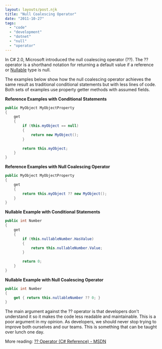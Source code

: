 ```yaml
---
layout: layouts/post.njk
title: "Null Coalescing Operator"
date: "2011-10-27"  
tags: 
  - "code"
  - "development"
  - "dotnet"
  - "null"
  - "operator"
---
```


In C# 2.0, Microsoft introduced the null coalescing operator (??). The ?? operator is a shorthand notation for returning a default value if a reference or [Nullable<T>](http://msdn.microsoft.com/en-us/library/1t3y8s4s.aspx "Nullable Types (C# Programming Guide) - MSDN") type is null.

The examples below show how the null coalescing operator achieves the same result as traditional conditional statements but with less lines of code. Both sets of examples use property getter methods with assumed fields.

**Reference Examples with Conditional Statements**

``` csharp
public MyObject MyObjectProperty
{
    get
    {
        if (this.myObject == null)
        {
            return new MyObject();
        }
 
        return this.myObject;
    }
}
```

**Reference Examples with Null Coalescing Operator**

``` csharp
public MyObject MyObjectProperty
{
    get
    {
        return this.myObject ?? new MyObject();
    }
}
```

**Nullable<T> Example with Conditional Statements**

``` csharp
public int Number
{
    get
    {
        if (this.nullableNumber.HasValue)
        {
            return this.nullableNumber.Value;
        }
 
        return 0;
    }
}
```

**Nullable<T> Example with Null Coalescing Operator**

``` csharp
public int Number
{
    get { return this.nullableNumber ?? 0; }
}
```

The main argument against the ?? operator is that developers don't understand it so it makes the code less readable and maintainable. This is a poor argument in my opinion. As developers, we should never stop trying to improve both ourselves and our teams. This is something that can be taught over lunch one day.

More reading: [?? Operator (C# Reference) - MSDN](http://msdn.microsoft.com/en-us/library/ms173224(v=VS.100).aspx "?? Operator (C# Reference) - MSDN")
